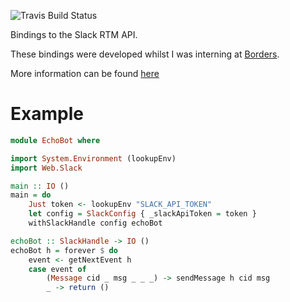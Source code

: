 ![Travis Build Status](https://travis-ci.org/rickeyski/slack-api.svg?branch=master)

Bindings to the Slack RTM API.

These bindings were developed whilst I was interning at [Borders](http://www.borde.rs/).

More information can be found [here](https://api.slack.com/rtm)

Example
=======

``` haskell
module EchoBot where

import System.Environment (lookupEnv)
import Web.Slack

main :: IO ()
main = do
    Just token <- lookupEnv "SLACK_API_TOKEN"
    let config = SlackConfig { _slackApiToken = token }
    withSlackHandle config echoBot

echoBot :: SlackHandle -> IO ()
echoBot h = forever $ do
    event <- getNextEvent h
    case event of
        (Message cid _ msg _ _ _) -> sendMessage h cid msg
        _ -> return ()
```
